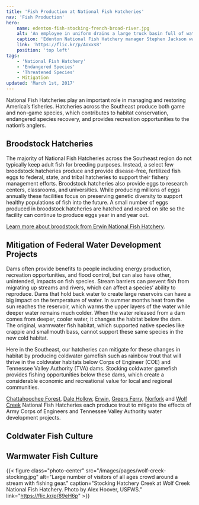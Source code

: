 ```yaml
---
title: 'Fish Production at National Fish Hatcheries'
nav: 'Fish Production'
hero:
    name: edenton-fish-stocking-french-broad-river.jpg
    alt: 'An employee in uniform drains a large truck basin full of water and fish into a river.'
    caption: 'Edenton National Fish Hatchery manager Stephen Jackson watches lake sturgeon flow into the French Broad River. Photo, USFWS.'
    link: 'https://flic.kr/p/Aoxxs8'
    position: 'top left'
tags:
    - 'National Fish Hatchery'
    - 'Endangered Species'
    - 'Threatened Species'
    - Mitigation
updated: 'March 1st, 2017'
---
```


National Fish Hatcheries play an important role in managing and restoring America’s fisheries.  Hatcheries across the Southeast produce both game and non-game species, which contributes to habitat conservation, endangered species recovery, and provides recreation opportunities to the nation’s anglers.

## Broodstock Hatcheries

The majority of National Fish Hatcheries across the Southeast region do not typically keep adult fish for breeding purposes.  Instead, a select few broodstock hatcheries produce and provide disease-free, fertilized fish eggs to federal, state, and tribal hatcheries to support their fishery management efforts.  Broodstock hatcheries also provide eggs to research centers, classrooms, and universities.  While producing millions of eggs annually these facilities focus on preserving genetic diversity to support healthy populations of fish into the future.  A small number of eggs produced in broodstock hatcheries are hatched and reared on site so the facility can continue to produce eggs year in and year out.

[Learn more about broodstock from Erwin National Fish Hatchery](https://www.fws.gov/erwin/aboutus.html).

## Mitigation of Federal Water Development Projects

Dams often provide benefits to people including energy production, recreation opportunities, and flood control, but can also have other, unintended, impacts on fish species. Stream barriers can prevent fish from migrating up streams and rivers, which can affect a species’ ability to reproduce. Dams that hold back water to create large reservoirs can have a big impact on the temperature of water.  In summer months heat from the sun reaches the reservoir, which warms the upper layers of the water while deeper water remains much colder.  When the water released from a dam comes from deeper, cooler water, it changes the habitat below the dam.  The original, warmwater fish habitat, which supported native species like crappie and smallmouth bass, cannot support these same species in the new cold habitat.

Here in the Southeast, our hatcheries can mitigate for these changes in habitat by producing  coldwater gamefish such as rainbow trout that will thrive in the coldwater habitats below Corps of Engineer (COE) and Tennessee Valley Authority (TVA) dams.   Stocking coldwater gamefish provides fishing opportunities below these dams, which create a considerable economic and recreational value for local and regional communities.

[Chattahoochee Forest](https://www.fws.gov/chattahoocheeforest/), [Dale Hollow](https://www.fws.gov/dalehollow/), [Erwin](https://www.fws.gov/erwin/), [Greers Ferry](https://www.fws.gov/greersferry/), [Norfork](https://www.fws.gov/wolfcreek/) and [Wolf Creek](https://www.fws.gov/wolfcreek/) National Fish Hatcheries each produce trout to mitigate the effects of Army Corps of Engineers and Tennessee Valley Authority water development projects.

## Coldwater Fish Culture

## Warmwater Fish Culture

{{< figure class="photo-center" src="/images/pages/wolf-creek-stocking.jpg" alt="Large number of visitors of all ages crowd around a stream with fishing gear." caption="Stocking Hatchery Creek at Wolf Creek National Fish Hatchery. Photo by Alex Hoover, USFWS." link="https://flic.kr/p/89eH6p" >}}
